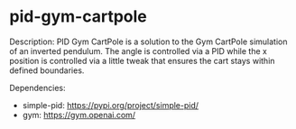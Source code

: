 # pid-gym-cartpole

Description:
PID Gym CartPole is a solution to the Gym CartPole simulation of an inverted pendulum. The angle is controlled via a PID while the x position is controlled via a little tweak that ensures the cart stays within defined boundaries.

Dependencies:
- simple-pid: https://pypi.org/project/simple-pid/
- gym: https://gym.openai.com/
